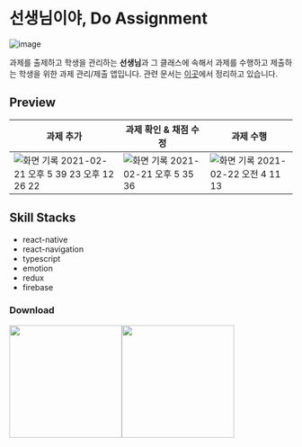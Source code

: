 # 선생님이야, Do Assignment

![image](https://user-images.githubusercontent.com/31176502/108742602-337a1c80-757b-11eb-8613-c2c53f94e404.png)

과제를 출제하고 학생을 관리하는 **선생님**과 그 클래스에 속해서 과제를 수행하고 제출하는 학생을 위한 과제 관리/제출 앱입니다.
관련 문서는 [이곳](https://www.notion.so/4e8c7266fa294cf3bb6ff76f9019495c)에서 정리하고 있습니다.

## Preview

| 과제 추가                                                                                                                                                           | 과제 확인 & 채점 수정                                                                                                                               | 과제 수행                                                                                                                                            |
| ------------------------------------------------------------------------------------------------------------------------------------------------------------------- | --------------------------------------------------------------------------------------------------------------------------------------------------- | ---------------------------------------------------------------------------------------------------------------------------------------------------- |
| ![화면 기록 2021-02-21 오후 5 39 23 오후 12 26 22](https://user-images.githubusercontent.com/31176502/109502478-6329a700-7adc-11eb-88d3-c32afd002fd3.gif) | ![화면 기록 2021-02-21 오후 5 35 36](https://user-images.githubusercontent.com/31176502/109502453-5b6a0280-7adc-11eb-9a80-3808e5c265b8.gif) | ![화면 기록 2021-02-22 오전 4 11 13](https://user-images.githubusercontent.com/31176502/109502490-6886f180-7adc-11eb-8ec5-7c47fb87eaac.gif) |

## Skill Stacks

- react-native
- react-navigation
- typescript
- emotion
- redux
- firebase

### Download

<a href="https://apps.apple.com/kr/app/%EC%84%A0%EC%83%9D%EB%8B%98%EC%9D%B4%EC%95%BC/id1545616526#"><img src="https://user-images.githubusercontent.com/27461460/77502559-8c8a8d80-6e9e-11ea-9f8e-0f58c704eed6.png" width="200"/></a><a href="https://play.google.com/store/apps/details?id=com.zazu.doassignment"><img src="https://user-images.githubusercontent.com/27461460/77502571-90b6ab00-6e9e-11ea-9e93-235a319ebb41.png" width="200"/></a>
